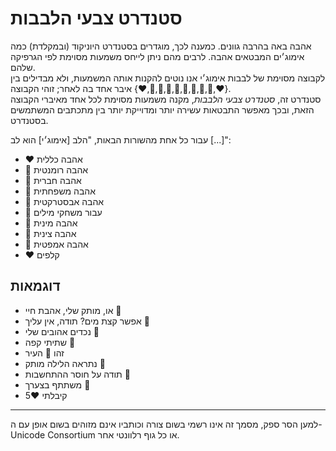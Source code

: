 # סטנדרט צבעי הלבבות

אהבה באה בהרבה גוונים. כמענה לכך, מוגדרים בסטנדרט היוניקוד (ובמקלדת) כמה אימוג׳ים המבטאים אהבה. לרבים מהם ניתן לייחס משמעות מסוימת לפי הגרפיקה שלהם.  
לקבוצה מסוימת של לבבות אימוג׳י אנו נוטים להקנות אותה המשמעות, ולא מבדילים בין איבר אחד בה לאחר; זוהי הקבוצה {⁦❤️⁩,🧡,💛,💚,💙,💜,⁦🤎,🖤,🤍,♥️⁩}.  
סטנדרט זה, *סטנדרט צבעי הלבבות*, מקנה משמעות מסוימת לכל אחד מאיברי הקבוצה הזאת, ובכך מאפשר התבטאות עשירה יותר ומדוייקת יותר בין מתכתבים המשתמשים בסטנדרט.

עבור כל אחת מהשורות הבאות, "הלב [אימוג׳י] הוא לב [...]":
- ⁦❤️⁩ אהבה כללית
- 🧡 אהבה רומנטית
- 💛 אהבה חברית
- 💚 אהבה משפחתית
- 💙 אהבה אבסטרקטית
- 💜 עבור משחקי מילים
- 🤎  אהבה מינית
- 🖤 אהבה צינית
- 🤍 אהבה אמפטית
- ⁦♥️⁩ קלפים

## דוגמאות

- או, מותק שלי, אהבת חיי 🧡
- אפשר קצת מים? תודה, אין עליך 💛
- נכדים אהובים שלי 💚
- שתיתי קפה 💙
- זהו 💜 העיר
- נתראה הלילה מותק 🤎
- תודה על חוסר ההתחשבות 🖤
- משתתף בצערך 🤍
- קיבלתי ⁦♥️⁩5

---

למען הסר ספק, מסמך זה אינו רשמי בשום צורה וכותביו אינם מזוהים בשום אופן עם ה-Unicode Consortium או כל גוף רלוונטי אחר.

